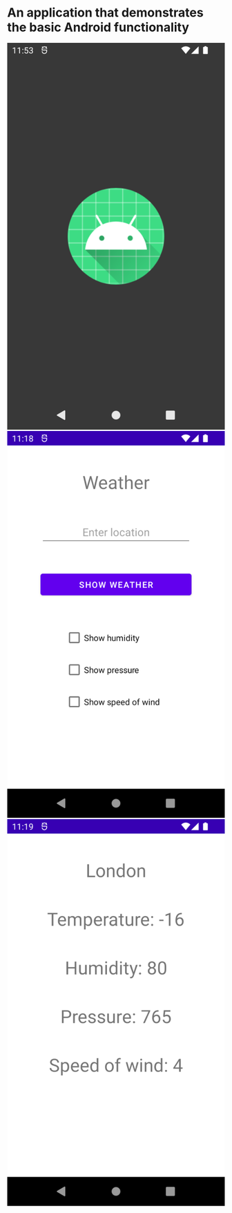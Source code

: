 # An application that demonstrates the basic Android functionality
![splash_screen](screenshots/splash_screen.png)
![first_activity](screenshots/first_activity.png)
![second_activity](screenshots/second_activity.png)